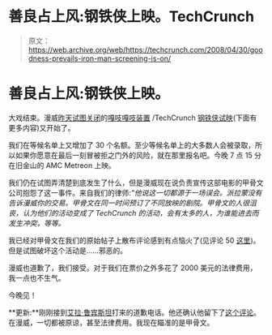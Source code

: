 # 善良占上风:钢铁侠上映。TechCrunch

> 原文：<https://web.archive.org/web/https://techcrunch.com/2008/04/30/goodness-prevails-iron-man-screening-is-on/>

# 善良占上风:钢铁侠上映。

 [](https://web.archive.org/web/20221209133818/http://www.beta.techcrunch.com/2008/04/29/busy-wednesday-come-see-a-pre-screening-of-iron-man-with-us/) 大戏结束。漫威[昨天试图关闭](https://web.archive.org/web/20221209133818/http://www.beta.techcrunch.com/2008/04/29/oh-my-god/)的[嘎吱嘎吱装置](https://web.archive.org/web/20221209133818/http://www.crunchgear.com/) /TechCrunch [钢铁侠试映](https://web.archive.org/web/20221209133818/http://www.beta.techcrunch.com/2008/04/29/busy-wednesday-come-see-a-pre-screening-of-iron-man-with-us/)(下面有更多内容)又开始了。

我们在等候名单上又增加了 30 个名额。至少等候名单上的大多数人会被录取，所以如果你愿意在最后一刻冒被拒之门外的风险，就在那里报名吧。今晚 7 点 15 分在旧金山的 AMC Metreon 上映。

我们仍在试图弄清楚到底发生了什么，但是漫威现在说负责宣传这部电影的甲骨文公司抱怨了这一事件。来自我们的律师:*“他说这一切都源于一场误会。派拉蒙没有告诉漫威你的交易。甲骨文在同一时间预订了不同放映的剧院。甲骨文的人很沮丧，认为他们的活动变成了 TechCrunch 的活动，会有太多的人，为谁能进去而发生冲突，等等。*

我已经对甲骨文在我们的原始帖子上散布评论感到有点恼火了(见评论 50 [这里](https://web.archive.org/web/20221209133818/http://www.beta.techcrunch.com/2008/04/29/busy-wednesday-come-see-a-pre-screening-of-iron-man-with-us/))。但是试图破坏这个活动是……邪恶的。

漫威也道歉了，我们接受。对于我们在票价之外多花了 2000 美元的法律费用，我一点也不生气。

今晚见！

**更新:**刚刚接到[艾拉·鲁宾斯坦](https://web.archive.org/web/20221209133818/http://www.businesswire.com/portal/site/google/?ndmViewId=news_view&newsId=20080423005366&newsLang=en)打来的道歉电话。他还确认他留下了[这个评论](https://web.archive.org/web/20221209133818/http://www.beta.techcrunch.com/2008/04/29/oh-my-god/#comment-2238319)。在漫威，一切都被原谅，甚至法律费用。我现在瞄准的是甲骨文。